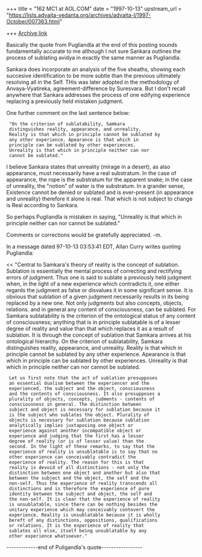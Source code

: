 +++
title = "162 MC1 at AOL.COM"
date = "1997-10-13"
upstream_url = "https://lists.advaita-vedanta.org/archives/advaita-l/1997-October/007363.html"

+++
[Archive link](https://lists.advaita-vedanta.org/archives/advaita-l/1997-October/007363.html)

Basically the quote from Pugliandla at the end of this posting sounds
fundamentally accurate to me although I not sure Sankara outlines the process
of sublating avidya in exactly the same manner as Pugliandla.

Sankara does incorporate an analysis of the five sheaths, showing each
succesive identification to be more subtle than the previous ultimately
resolving all in the Self. THis was later adopted in the  methodology of
Anvaya-Vyatireka, agreement-difference by Suresvara. But I don't recall
anywhere that Sankara addresses the process of one edifying experience
replacing a previously held mistaken judgment.

 One further comment on the last sentence below:

     "On the criterion of sublatability, Samkara
     distinguishes reality, appearance, and unreality.
     Reality is that which in principle cannot be sublated by
     any other experience. Apearance is that which in
     principle can be sublated by other experiences.
     Unreality is that which in principle neither can nor
     cannot be sublated."

I believe Sankara states that unreality (mirage in a desert), as also
appearance, must necessarily have a real substratum. In the case of
appearance, the rope is the substratum for the apparent snake; in the case of
unreality,  the "notion" of water is the substratum. In a grander sense,
Existence cannot be denied or sublated and is ever-present (in appearance and
unreality) therefore it alone is real. That which is not subject to change is
Real according to Sankara.

So perhaps Pugliandla is mistaken in saying, "Unreality is that which in
principle neither can nor cannot be sublated."

Comments or corrections would be gratefully appreciated. -m.


In a message dated 97-10-13 03:53:41 EDT, Allan Curry writes quoting
Pugliandla:

<<    "Central to Samkara's theory of reality is the concept
     of sublation. Sublation is essentially the mental
     process of correcting and rectifying errors of judgment.
     Thus one is said to sublate a previously held judgment
     when, in the light of a new experience which contradicts
     it, one either regards the judgment as false or
     disvalues it in some significant sense. It is obvious
     that sublation of a given judgment necessarily results
     in its being replaced by a new one. Not only judgments
     but also concepts, objects, relations. and in general
     any content of consciousness, can be sublated. For
     Samkara sublatability is the criterion of the
     ontological status of any content of consciousness;
     anything that is in principle sublatable is of a lesser
     degree of reality and value than that which replaces it
     as a result of sublation. It is through the concept of
     sublation that Samkara arrives at his ontological
     hierarchy. On the criterion of sublatability, Samkara
     distinguishes reality, appearance, and unreality.
     Reality is that which in principle cannot be sublated by
     any other experience. Apearance is that which in
     principle can be sublated by other experiences.
     Unreality is that which in principle neither can nor
     cannot be sublated.

     Let us first note that the act of sublation presupposes
     an essential dualism between the experiencer and the
     experienced, the subject and the object, consciousness
     and the contents of consciousness. It also presupposes a
     plurality of objects, concepts, judments - contents of
     consciousness in general. The distinction between
     subject and object is necessary for sublation because it
     is the subject who sublates the object. Plurality of
     objects is necessary for sublation because sublation
     analytically implies juxtaposing one object or
     experience against another incompatible object or
     experience and judging that the first has a lesser
     degree of reality (or is of lesser value) than the
     second. In the light of these remarks, to say that the
     experience of reality is unsublatable is to say that no
     other experience can conceivably contradict the
     experience of reality. The reason for this is that
     reality is devoid of all distinctions - not only the
     distinction between one object and another but also that
     between the subject and the object, the self and the
     non-self. Thus the experience of reality transcends all
     distinctions and is therefore the experience of pure
     identity between the subject and object, the self and
     the non-self. It is clear that the experience of reality
     is unsublatable, since there can be nothing besides the
     unitary experience which may conceivably contovert the
     experience. Reality is unsublatable because it is wholly
     bereft of any distinctions, oppositions, qualifications
     or relations. It is the experience of reality that
     sublates all else, itself being unsublatable by any
     other experience whatsoever."

 -------------end of Puligandla's quote-----------------
  >>

